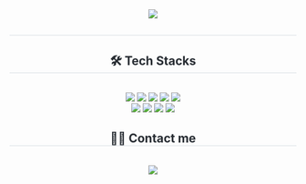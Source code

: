 <div align= "center">
    <img src="https://capsule-render.vercel.app/api?type=shark&color=0:ff6251,100:fffc41&height=120&text=안녕하세요%20한석현%20입니다!&animation=blink&fontColor=74a7fe&fontSize=40" />
    </div>
    <div align= "center"> 
    <h2 style="border-bottom: 1px solid #d8dee4; color: #282d33;">  </h2>  
    <div style="font-weight: 700; font-size: 15px; text-align: center; color: #282d33;">  </div> 
    </div>
    <div align= "center">
    <h2 style="border-bottom: 1px solid #d8dee4; color: #282d33;"> 🛠️ Tech Stacks </h2> <br> 
    <div style="margin: 0 auto; text-align: center;" align= "center"> <img src="https://img.shields.io/badge/C-A8B9CC?style=social&logo=C&logoColor=white">
          <img src="https://img.shields.io/badge/Android-3DDC84?style=social&logo=Android&logoColor=white">
          <img src="https://img.shields.io/badge/Flutter-02569B?style=social&logo=Flutter&logoColor=white">
          <img src="https://img.shields.io/badge/Node.js-339933?style=social&logo=Node.js&logoColor=white">
          <img src="https://img.shields.io/badge/Notion-000000?style=social&logo=Notion&logoColor=white">
          <br/><img src="https://img.shields.io/badge/Javascript-F7DF1E?style=social&logo=Javascript&logoColor=white">
          <img src="https://img.shields.io/badge/HTML5-E34F26?style=social&logo=HTML5&logoColor=white">
          <img src="https://img.shields.io/badge/Java-007396?style=social&logo=Java&logoColor=white">
          <img src="https://img.shields.io/badge/Python-3776AB?style=social&logo=Python&logoColor=white">
          </div>
    </div>
    <div align= "center">
    <h2 style="border-bottom: 1px solid #d8dee4; color: #282d33;"> 🧑‍💻 Contact me </h2> <br> 
    <div align= "center"> <a href=mailto:https://mail.google.com/mail/u/0/#inbox> <img src="https://img.shields.io/badge/Gmail-EA4335?style=social&logo=Gmail&logoColor=white&link=mailto:https://mail.google.com/mail/u/0/#inbox"> </a>
          </div>  <br> 
    <div align= "center">  </div> 
    </div>
    
